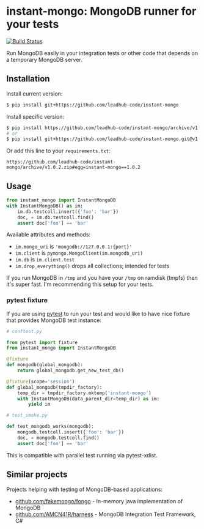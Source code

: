 instant-mongo: MongoDB runner for your tests
============================================

[![Build Status](https://travis-ci.org/leadhub-code/instant-mongo.svg?branch=master)](https://travis-ci.org/leadhub-code/instant-mongo)

Run MongoDB easily in your integration tests or other code that depends on a temporary MongoDB server.


Installation
------------

Install current version:

```sh
$ pip install git+https://github.com/leadhub-code/instant-mongo
```

Install specific version:

```sh
$ pip install https://github.com/leadhub-code/instant-mongo/archive/v1.0.2.zip
# or
$ pip install git+https://github.com/leadhub-code/instant-mongo.git@v1.0.2
```

Or add this line to your `requirements.txt`:

```
https://github.com/leadhub-code/instant-mongo/archive/v1.0.2.zip#egg=instant-mongo==1.0.2
```


Usage
-----

```python
from instant_mongo import InstantMongoDB
with InstantMongoDB() as im:
    im.db.testcoll.insert({'foo': 'bar'})
    doc, = im.db.testcoll.find()
    assert doc['foo'] == 'bar'
```

Available attributes and methods:

- `im.mongo_uri` is `'mongodb://127.0.0.1:{port}'`
- `im.client` is `pymongo.MongoClient(im.mongodb_uri)`
- `im.db` is `im.client.test`
- `im.drop_everything()` drops all collections; intended for tests

If you run MongoDB in `/tmp` and you have your `/tmp` on ramdisk (tmpfs) then it's super fast. I'm recommending this setup for your tests.


### pytest fixture

If you are using [pytest](http://pytest.org/) to run your test and would like to have nice fixture that provides MongoDB test instance:

```python
# conftest.py

from pytest import fixture
from instant_mongo import InstantMongoDB

@fixture
def mongodb(global_mongodb):
    return global_mongodb.get_new_test_db()

@fixture(scope='session')
def global_mongodb(tmpdir_factory):
    temp_dir = tmpdir_factory.mktemp('instant-mongo')
    with InstantMongoDB(data_parent_dir=temp_dir) as im:
        yield im

# test_smoke.py

def test_mongodb_works(mongodb):
    mongodb.testcoll.insert({'foo': 'bar'})
    doc, = mongodb.testcoll.find()
    assert doc['foo'] == 'bar'
```

This is compatible with parallel test running via pytest-xdist.


Similar projects
----------------

Projects helping with testing of MongoDB-based applications:

- [github.com/fakemongo/fongo](https://github.com/fakemongo/fongo) - In-memory java implementation of MongoDB
- [github.com/AMCN41R/harness](https://github.com/AMCN41R/harness) - MongoDB Integration Test Framework, C#
